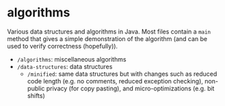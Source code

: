# algorithms

Various data structures and algorithms in Java. Most files contain a `main`
method that gives a simple demonstration of the algorithm (and can be used to
verify correctness (hopefully)).

* `/algorithms`: miscellaneous algorithms
* `/data-structures`: data structures
  * `/minified`: same data structures but with changes such as reduced code
    length (e.g. no comments, reduced exception checking), non-public privacy
    (for copy pasting), and micro-optimizations (e.g. bit shifts)
